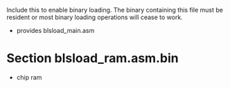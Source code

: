 Include this to enable binary loading. The binary containing this file must be
resident or most binary loading operations will cease to work.

 - provides blsload_main.asm

Section blsload_ram.asm.bin
===========================

 - chip ram

